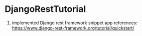 # DjangoRestTutorial

1. implemented Django rest framework snippet app 
references: https://www.django-rest-framework.org/tutorial/quickstart/

